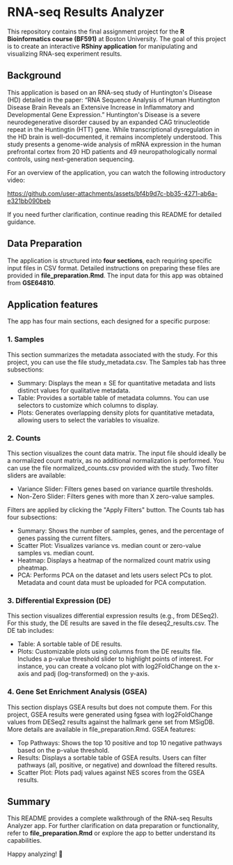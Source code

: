 # RNA-seq Results Analyzer
This repository contains the final assignment project for the **R Bioinformatics course (BF591)** at Boston University. The goal of this project is to create an interactive **RShiny application** for manipulating and visualizing RNA-seq experiment results.

## Background
This application is based on an RNA-seq study of Huntington's Disease (HD) detailed in the paper:
“RNA Sequence Analysis of Human Huntington Disease Brain Reveals an Extensive Increase in Inflammatory and Developmental Gene Expression.”
Huntington's Disease is a severe neurodegenerative disorder caused by an expanded CAG trinucleotide repeat in the Huntingtin (HTT) gene. While transcriptional dysregulation in the HD brain is well-documented, it remains incompletely understood. This study presents a genome-wide analysis of mRNA expression in the human prefrontal cortex from 20 HD patients and 49 neuropathologically normal controls, using next-generation sequencing.

For an overview of the application, you can watch the following introductory video:


https://github.com/user-attachments/assets/bf4b9d7c-bb35-4271-ab6a-e321bb090beb



If you need further clarification, continue reading this README for detailed guidance.

## Data Preparation
The application is structured into **four sections**, each requiring specific input files in CSV format. Detailed instructions on preparing these files are provided in **file_preparation.Rmd**. The input data for this app was obtained from **GSE64810**.

## Application features
The app has four main sections, each designed for a specific purpose:

### 1. Samples 
This section summarizes the metadata associated with the study. For this project, you can use the file study_metadata.csv. The Samples tab has three subsections:
- Summary: Displays the mean ± SE for quantitative metadata and lists distinct values for qualitative metadata.
- Table: Provides a sortable table of metadata columns. You can use selectors to customize which columns to display.
- Plots: Generates overlapping density plots for quantitative metadata, allowing users to select the variables to visualize.

### 2. Counts
This section visualizes the count data matrix. The input file should ideally be a normalized count matrix, as no additional normalization is performed. You can use the file normalized_counts.csv provided with the study. Two filter sliders are available:
- Variance Slider: Filters genes based on variance quartile thresholds.
- Non-Zero Slider: Filters genes with more than X zero-value samples.

Filters are applied by clicking the "Apply Filters" button. The Counts tab has four subsections:
- Summary: Shows the number of samples, genes, and the percentage of genes passing the current filters.
- Scatter Plot: Visualizes variance vs. median count or zero-value samples vs. median count.
- Heatmap: Displays a heatmap of the normalized count matrix using pheatmap.
- PCA: Performs PCA on the dataset and lets users select PCs to plot. Metadata and count data must be uploaded for PCA computation.

### 3. Differential Expression (DE)
This section visualizes differential expression results (e.g., from DESeq2). For this study, the DE results are saved in the file deseq2_results.csv. The DE tab includes:
- Table: A sortable table of DE results.
- Plots: Customizable plots using columns from the DE results file. Includes a p-value threshold slider to highlight points of interest. For instance, you can create a volcano plot with log2FoldChange on the x-axis and padj (log-transformed) on the y-axis.

### 4. Gene Set Enrichment Analysis (GSEA)
This section displays GSEA results but does not compute them. For this project, GSEA results were generated using fgsea with log2FoldChange values from DESeq2 results against the hallmark gene set from MSigDB. More details are available in file_preparation.Rmd. GSEA features:
- Top Pathways: Shows the top 10 positive and top 10 negative pathways based on the p-value threshold.
- Results: Displays a sortable table of GSEA results. Users can filter pathways (all, positive, or negative) and download the filtered results.
- Scatter Plot: Plots padj values against NES scores from the GSEA results.

## Summary
This README provides a complete walkthrough of the RNA-seq Results Analyzer app. For further clarification on data preparation or functionality, refer to **file_preparation.Rmd** or explore the app to better understand its capabilities.

Happy analyzing! 🎉



